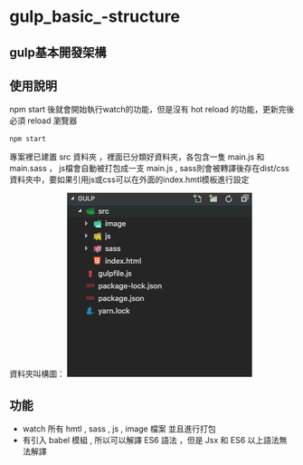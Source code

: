 # gulp_basic_-structure
## gulp基本開發架構
## 使用說明
npm start 後就會開始執行watch的功能，但是沒有 hot reload 的功能，更新完後必須 reload 瀏覽器
```
npm start 
```
專案裡已建置 src 資料夾 ，裡面已分類好資料夾，各包含一隻 main.js 和 main.sass ， js檔會自動被打包成一支 main.js , sass則會被轉譯後存在dist/css
資料夾中，要如果引用js或css可以在外面的index.hmtl模板進行設定

資料夾叫構圖：
<img src="螢幕快照 2018-07-26 下午1.54.23.png" >
## 功能
- watch 所有 hmtl , sass , js , image 檔案 並且進行打包
- 有引入 babel 模組 , 所以可以解譯 ES6 語法 ，但是 Jsx 和 ES6 以上語法無法解譯  
